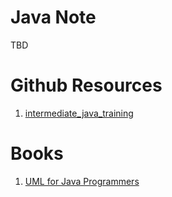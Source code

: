 # Java Note

TBD
  
# Github Resources
1. [intermediate_java_training](https://github.com/ppdai/intermediate_java_training)
# Books
1. [UML for Java Programmers](http://www.csd.uoc.gr/~hy252/references/UML_for_Java_Programmers-Book.pdf)


